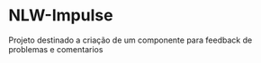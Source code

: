 # NLW-Impulse
Projeto destinado a criação de um componente para feedback de problemas e comentarios
